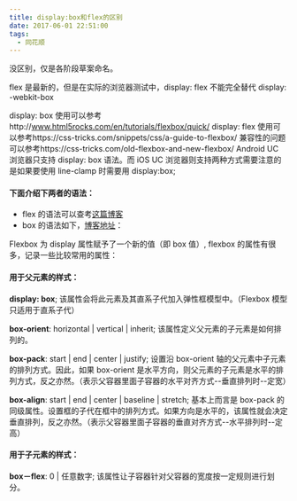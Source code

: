 ```yaml
---
title: display:box和flex的区别
date: 2017-06-01 22:51:00
tags:
  - 同花顺
---
```


没区别，仅是各阶段草案命名。

flex 是最新的，但是在实际的浏览器测试中，display: flex 不能完全替代 display: -webkit-box

display: box 使用可以参考http://www.html5rocks.com/en/tutorials/flexbox/quick/
display: flex 使用可以参考https://css-tricks.com/snippets/css/a-guide-to-flexbox/
兼容性的问题可以参考https://css-tricks.com/old-flexbox-and-new-flexbox/
Android UC 浏览器只支持 display: box 语法。而 iOS UC 浏览器则支持两种方式需要注意的是如果要使用 line-clamp 时需要用 display:box;

#### 下面介绍下两者的语法：

* flex 的语法可以查考[这篇博客](http://www.ruanyifeng.com/blog/2015/07/flex-grammar.html?utm_source=tuicool)
* box 的语法如下，[博客地址](http://www.cnblogs.com/frankwong/p/4603141.html)：

Flexbox 为 display 属性赋予了一个新的值（即 box 值）, flexbox 的属性有很多，记录一些比较常用的属性：

#### **用于父元素的样式：**

**display: box**; 该属性会将此元素及其直系子代加入弹性框模型中。（Flexbox 模型只适用于直系子代）

**box-orient**: horizontal | vertical | inherit; 该属性定义父元素的子元素是如何排列的。

**box-pack**: start | end | center | justify; 设置沿 box-orient 轴的父元素中子元素的排列方式。因此，如果 box-orient 是水平方向，则父元素的子元素是水平的排列方式，反之亦然。（表示父容器里面子容器的水平对齐方式--垂直排列时--定宽）

**box-align**: start | end | center | baseline | stretch; 基本上而言是 box-pack 的同级属性。设置框的子代在框中的排列方式。如果方向是水平的，该属性就会决定垂直排列，反之亦然。（表示父容器里面子容器的垂直对齐方式--水平排列时--定高）

#### **用于子元素的样式：**

**box－flex**: 0 | 任意数字; 该属性让子容器针对父容器的宽度按一定规则进行划分。
